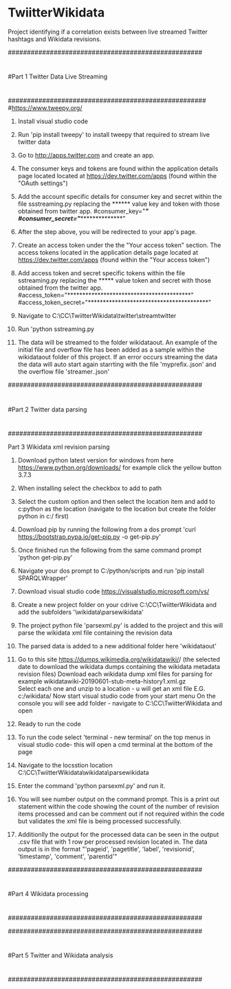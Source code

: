 # TwiitterWikidata
Project identifying if a correlation exists between live streamed Twitter hashtags and Wikidata revisions.

###################################################
#
#Part 1 Twitter Data Live Streaming  
#
####################################################
#https://www.tweepy.org/
1. Install visual studio code
2. Run 'pip install tweepy' to install tweepy that required to stream live twitter data
3. Go to http://apps.twitter.com and create an app.
4. The consumer keys and tokens are found within the application details page located located at https://dev.twitter.com/apps (found within the "OAuth settings")
5. Add the account specific details for consumer key and secret within the file ssstreaming.py replacing the ****** value key and token with those obtained from twitter app.
         #consumer_key="***************************"
         #consumer_secret="*****************************************"

6. After the step above, you will be redirected to your app's page.
7. Create an access token under the the "Your access token" section.  The access tokens located in the application details page located at  https://dev.twitter.com/apps (found within the "Your access token") 
8. Add access token and secret specific tokens within the file sstreaming.py replacing the ***** value token and secret with those obtained from the twitter app.
         #access_token="*****************************************"
         #access_token_secret="****************************************"
9. Navigate to C:\CC\TwiitterWikidata\twitter\streamtwitter
10. Run 'python sstreaming.py
11. The data will be streamed to the folder wikidataout. An example of the initial file and overflow file has been added as a sample within the wikidataout folder of this project. If an error occurs streaming the data the data will auto start again starrting with the file 'myprefix.<date-time>.json' and the overflow file 'streamer.<date-time>.json'


###################################################
#
#Part 2 Twitter data parsing
#
###################################################


Part 3 Wikidata xml revision parsing
1. Download python latest version for windows from here https://www.python.org/downloads/  for example click the yellow button 3.7.3
2. When installing select the checkbox to add to path
3. Select the custom option and then select the location item and add to c:python as the location (navigate to the location but create the folder python in c:/ first)

4. Download pip by running the following from a dos prompt 'curl https://bootstrap.pypa.io/get-pip.py -o get-pip.py'
6. Once finished run the following from the same command prompt 'python get-pip.py'

7. Navigate your dos prompt to C:/python/scripts and run 'pip install SPARQLWrapper'
8. Download visual studio code https://visualstudio.microsoft.com/vs/

9. Create a new project folder on your cdrive   C:\CC\TwiitterWikidata and add the subfolders '\wikidata\parsewikidata'
10. The project python file 'parsexml.py' is added to the project and this will parse the wikidata xml file containing the revision data
11. The parsed data is added to a new additional folder here 'wikidataout'
12. Go to this site https://dumps.wikimedia.org/wikidatawiki/<wikidata dump date>/  (the selected date to download the wikidata dumps containing the wikidata metadata revision files)
        Download each wikidata dump xml files for parsing for example wikidatawiki-20190601-stub-meta-history1.xml.gz  
        Select each one and unzip to a location - u will get an xml file  E.G. c:/wikidata/
        Now start visual studio code from your start menu
        On the console you will see add folder - navigate to C:\CC\TwiitterWikidata and open

13. Ready to run the code
14. To run the code select 'terminal - new terminal' on the top menus in visual studio code- this will open a cmd terminal at the bottom of the page
15. Navigate to the locsstion location C:\CC\TwiitterWikidata\wikidata\parsewikidata 
16. Enter the command  'python parsexml.py' and run it.
16. You will see number output on the command prompt. This is a print out statement within the code showing the count of the number of revision items processed and can be comment out if not required within the code but validates the xml file is being processed successfully.
17. Additionlly the output for the processed data can be seen in the output .csv file that with 1 row per processed revision located in.  The data output is in the format "'pageid', 'pagetitle',  'label', 'revisionid', 'timestamp', 'comment', 'parentid'"






###################################################
#
#Part 4 Wikidata processing
#
###################################################





###################################################
#
#Part 5 Twitter and Wikidata analysis
#
###################################################



